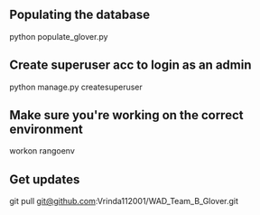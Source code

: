 ## Populating the database
python populate_glover.py

## Create superuser acc to login as an admin
python manage.py createsuperuser

## Make sure you're working on the correct environment
workon rangoenv

## Get updates
git pull git@github.com:Vrinda112001/WAD_Team_B_Glover.git
